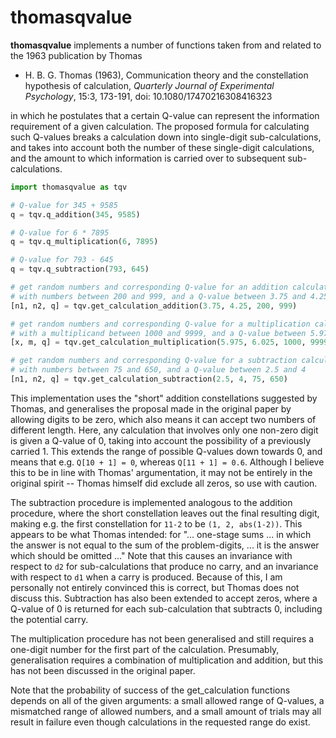 
# thomasqvalue

**thomasqvalue** implements a number of functions taken from and related to the 1963 publication by Thomas

* H. B. G. Thomas (1963), Communication theory and the constellation hypothesis of calculation, *Quarterly Journal of Experimental Psychology*, 15:3, 173-191, doi: 10.1080/17470216308416323
    
in which he postulates that a certain Q-value can represent the information requirement of a given calculation. The proposed formula for calculating such Q-values breaks a calculation down into single-digit sub-calculations, and takes into account both the number of these single-digit calculations, and the amount to which information is carried over to subsequent sub-calculations.

```python
import thomasqvalue as tqv

# Q-value for 345 + 9585
q = tqv.q_addition(345, 9585)

# Q-value for 6 * 7895
q = tqv.q_multiplication(6, 7895)

# Q-value for 793 - 645
q = tqv.q_subtraction(793, 645)

# get random numbers and corresponding Q-value for an addition calculation
# with numbers between 200 and 999, and a Q-value between 3.75 and 4.25
[n1, n2, q] = tqv.get_calculation_addition(3.75, 4.25, 200, 999)

# get random numbers and corresponding Q-value for a multiplication calculation
# with a multiplicand between 1000 and 9999, and a Q-value between 5.975 and 6.025
[x, m, q] = tqv.get_calculation_multiplication(5.975, 6.025, 1000, 9999)

# get random numbers and corresponding Q-value for a subtraction calculation
# with numbers between 75 and 650, and a Q-value between 2.5 and 4
[n1, n2, q] = tqv.get_calculation_subtraction(2.5, 4, 75, 650)
```

This implementation uses the "short" addition constellations suggested by Thomas, and generalises the proposal made in the original paper by allowing digits to be zero, which also means it can accept two numbers of different length. Here, any calculation that involves only one non-zero digit is given a Q-value of 0, taking into account the possibility of a previously carried 1. This extends the range of possible Q-values down towards 0, and means that e.g. `Q[10 + 1] = 0`, whereas `Q[11 + 1] = 0.6`. Although I believe this to be in line with Thomas' argumentation, it may not be entirely in the original spirit -- Thomas himself did exclude all zeros, so use with caution.

The subtraction procedure is implemented analogous to the addition procedure, where the short constellation leaves out the final resulting digit, making e.g. the first constellation for `11-2` to be `(1, 2, abs(1-2))`. This appears to be what Thomas intended: for "... one-stage sums ... in which the answer is not equal to the sum of the problem-digits, ... it is the answer which should be omitted ..." Note that this causes an invariance with respect to `d2` for sub-calculations that produce no carry, and an invariance with respect to `d1` when a carry is produced. Because of this, I am personally not entirely convinced this is correct, but Thomas does not discuss this. Subtraction has also been extended to accept zeros, where a Q-value of 0 is returned for each sub-calculation that subtracts 0, including the potential carry. 

The multiplication procedure has not been generalised and still requires a one-digit number for the first part of the calculation. Presumably, generalisation requires a combination of multiplication and addition, but this has not been discussed in the original paper.

Note that the probability of success of the get_calculation functions depends on all of the given arguments: a small allowed range of Q-values, a mismatched range of allowed numbers, and a small amount of trials may all result in failure even though calculations in the requested range do exist.
